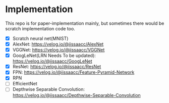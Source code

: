 # Implementation

This repo is for paper-implementation mainly, but sometimes there would be scratch implementation code too.
- [x] Scratch neural net(MNIST)
- [x] AlexNet: https://velog.io/@iissaacc/AlexNet
- [x] VGGNet: https://velog.io/@iissaacc/VGGNet
- [x] GoogLeNet(LRN Needs To be updated): https://velog.io/@iissaacc/GoogLeNet
- [x] ResNet: https://velog.io/@iissaacc/ResNet
- [x] FPN: https://velog.io/@iissaacc/Feature-Pyramid-Network
- [x] RPN
- [ ] EfficientNet
- [ ] Depthwise Separable Convolution: https://velog.io/@iissaacc/Depthwise-Separable-Convolution
